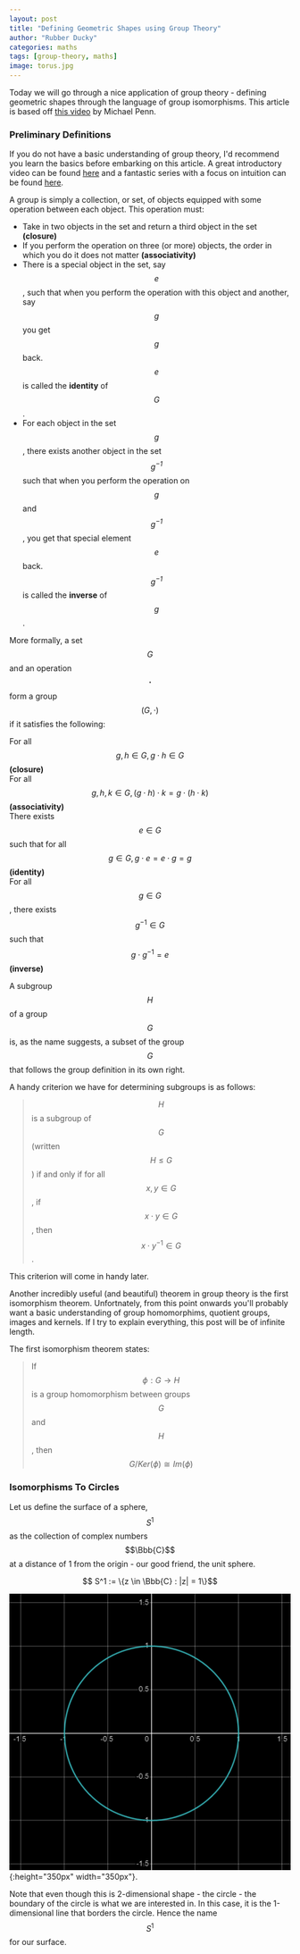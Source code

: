 ```yaml
---
layout: post
title: "Defining Geometric Shapes using Group Theory"
author: "Rubber Ducky"
categories: maths
tags: [group-theory, maths]
image: torus.jpg
---
```


Today we will go through a nice application of group theory - defining geometric shapes through the language of group isomorphisms. This article is based off [this video](https://www.youtube.com/watch?v=iBNJE2922V0&ab_channel=MichaelPenn) by Michael Penn.

### Preliminary Definitions
If you do not have a basic understanding of group theory, I'd recommend you learn the basics before embarking on this article. A great introductory video can be found [here](https://www.youtube.com/watch?v=KufsL2VgELo&ab_channel=Nemean) and a fantastic series with a focus on intuition can be found [here](https://www.youtube.com/playlist?list=PLDcSwjT2BF_VuNbn8HiHZKKy59SgnIAeO).

A group is simply a collection, or set, of objects equipped with some operation between each object. This operation must:
* Take in two objects in the set and return a third object in the set **(closure)**
* If you perform the operation on three (or more) objects, the order in which you do it does not matter **(associativity)**
* There is a special object in the set, say $$\mathit{e}$$, such that when you perform the operation with this object and another, say $$\mathit{g}$$ you get $$\mathit{g}$$ back. $$\mathit{e}$$ is called the **identity** of $$\mathit{G}$$.
* For each object in the set $$\mathit{g}$$, there exists another object in the set $$\mathit{g^{-1}}$$ such that when you perform the operation on $$\mathit{g}$$ and $$\mathit{g^{-1}}$$, you get that special element $$\mathit{e}$$ back. $$\mathit{g^{-1}}$$ is called the **inverse** of $$\mathit{g}$$.

More formally, a set $$\mathit{G}$$ and an operation **$$\cdot$$** form a group $$(\mathit{G},  \cdot)$$ if it satisfies the following:

>
For all $$g, h \in G, g \cdot h \in G$$ **(closure)**<br>
For all $$g, h, k \in G, (g \cdot h) \cdot k = g \cdot (h \cdot k)$$ **(associativity)**<br>
There exists $$e \in G$$ such that for all $$g \in G, g \cdot e = e \cdot g = g $$ **(identity)**<br>
For all $$g \in G$$, there exists $$g^{-1} \in G$$ such that $$g \cdot g^{-1} = e$$ **(inverse)**

A subgroup $$H$$ of a group $$G$$ is, as the name suggests, a subset of the group $$G$$ that follows the group definition in its own right.

A handy criterion we have for determining subgroups is as follows:

>$$H$$ is a subgroup of $$G$$ (written $$H \le G$$) if and only if for all $$x,y \in G$$, if $$ x \cdot y \in G$$, then $$ x \cdot y^{-1} \in G$$.

This criterion will come in handy later.

Another incredibly useful (and beautiful) theorem in group theory is the first isomorphism theorem. Unfortnately, from this point onwards you'll probably want a basic understanding of group homomorphims, quotient groups, images and kernels. If I try to explain everything, this post will be of infinite length.

The first isomorphism theorem states:

>If $$\phi : G \to H$$ is a group homomorphism between groups $$G$$ and $$H$$, then $$ G/Ker(\phi) \cong Im(\phi)$$

### Isomorphisms To Circles

Let us define the surface of a sphere, $$S^1$$ as the collection of complex numbers $$\Bbb{C}$$ at a distance of 1 from the origin - our good friend, the unit sphere.

$$ S^1 := \{z \in \Bbb{C} : |z| = 1\}$$

![alt text](\assets\img\maths\shapes_group_theory\unit_circle.PNG){:height="350px" width="350px"}.

Note that even though this is 2-dimensional shape - the circle - the boundary of the circle is what we are interested in. In this case, it is the 1-dimensional line that borders the circle. Hence the name $$S^1$$ for our surface.
